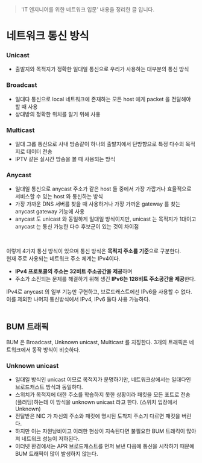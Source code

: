 > 'IT 엔지니어를 위한 네트워크 입문' 내용을 정리한 글 입니다.

# 네트워크 통신 방식

### Unicast

- 출발지와 목적지가 정확한 일대일 통신으로 우리가 사용하는 대부분의 통신 방식

### Broadcast

- 일대다 통신으로 local 네트워크에 존재하는 모든 host 에게 packet 을 전달해야 할 때 사용
- 상대방의 정확한 위치를 알기 위해 사용

### Multicast

- 일대 그롭 통신으로 사내 방송같이 하나의 출발지에서 단방향으로 특정 다수의 목적지로 데이터 전송
- IPTV 같은 실시간 방송을 볼 때 사용되는 방식

### Anycast

- 일대일 통신으로 anycast 주소가 같은 host 들 중에서 가장 가깝거나 효율적으로 서비스할 수 있는 host 와 통신하는 방식
- 가장 가까운 DNS 서버를 찾을 때 사용하거나 가장 가까운 gateway 를 찾는 anycast gateway 기능에 사용
- anycast 도 unicast 와 동일하게 일대일 방식이지만, unicast 는 목적지가 1대이고 anycast 는 통신 가능한 다수 후보군이 있는 것이 차이점
<br>

이렇게 4가지 통신 방식이 있으며 통신 방식은 **목적지 주소를 기준**으로 구분한다.<br>
현재 주로 사용되는 네트워크 주소 체계는 IPv4이다.<br>

- **IPv4 프로토콜의 주소는 32비트 주소공간을 제공**하며 
- 주소가 소진되는 문제를 해결하기 위해 생긴 **IPv6는 128비트 주소공간을 제공**한다.

IPv4로 anycast 의 일부 기능만 구현하고, 브로드캐스트에선 IPv6을 사용할 수 없다.<br>
이를 제외한 나머지 통신방식에서 IPv4, IPv6 둘다 사용 가능하다.<br><br>

## BUM 트래픽

BUM 은 Broadcast, Unknown unicast, Multicast 를 지징한다. 3개의 트래픽은 네트워크에서 동작 방식이 비슷하다.<br>

### Unknown unicast

- 일대일 방식인 unicast 이므로 목적지가 분명하기만, 네트워크상에서는 일대다인 브로드캐스트 방식과 동일하다.
- 스위치가 목적지에 대한 주소를 학습하지 못한 상황이라 패킷을 모든 포트로 전송(플러딩)하는데 이 방식을 unknown unicast 라고 한다. (스위치 입장에서 Unknown)
- 전달받은 NIC 가 자신의 주소와 패킷에 명시된 도착지 주소기 다르면 패킷을 버린다.
- 하지만 이는 자원낭비이고 이러한 현상이 지속된다면 불필요한 BUM 트래킥이 많아져 네트워크 성능이 저하된다.
- 이더넷 환경에서는 APR 브로드캐스트를 먼저 보낸 다음에 통신을 시작하기 때문에 BUM 트래픽이 많이 발생하지 않는다.
